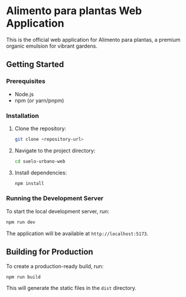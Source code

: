 # Alimento para plantas Web Application

This is the official web application for Alimento para plantas, a premium organic emulsion for vibrant gardens.

## Getting Started

### Prerequisites

- Node.js
- npm (or yarn/pnpm)

### Installation

1. Clone the repository:
   ```bash
   git clone <repository-url>
   ```
2. Navigate to the project directory:
   ```bash
   cd suelo-urbano-web
   ```
3. Install dependencies:
   ```bash
   npm install
   ```

### Running the Development Server

To start the local development server, run:

```bash
npm run dev
```

The application will be available at `http://localhost:5173`.

## Building for Production

To create a production-ready build, run:

```bash
npm run build
```

This will generate the static files in the `dist` directory.